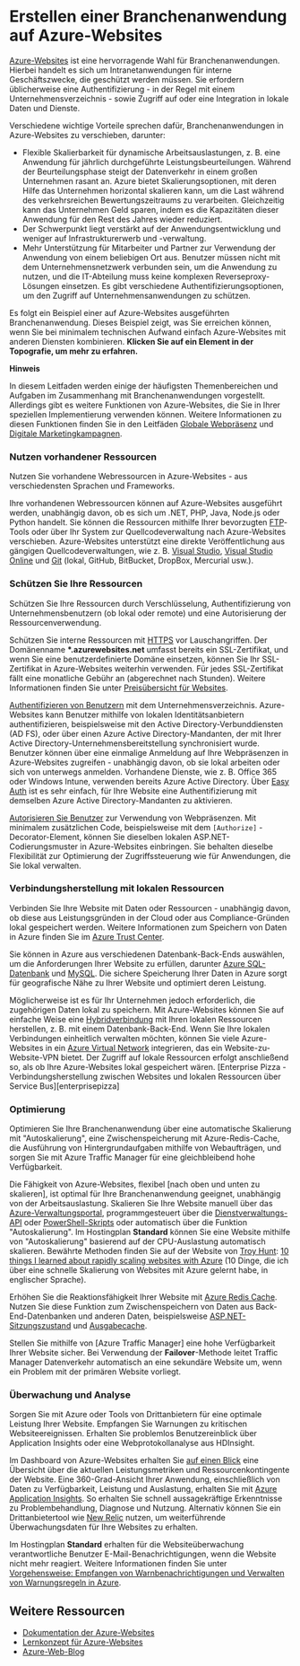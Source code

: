 <properties 
	pageTitle="Erstellen einer Branchenanwendung auf Azure-Websites" 
	description="Dieser Leitfaden bietet eine technische Übersicht über die Verwendung von Azure-Websites zur Erstellung von Intranetbranchenanwendungen. Dies schließt Authentifizierungsstrategien, Service Bus Relay und Überwachung ein." 
	editor="jimbe" 
	manager="wpickett" 
	authors="cephalin" 
	services="web-sites" 
	documentationCenter=""/>

<tags 
	ms.service="web-sites" 
	ms.workload="web" 
	ms.tgt_pltfrm="na" 
	ms.devlang="na" 
	ms.topic="article" 
	ms.date="02/02/2014" 
	ms.author="cephalin"/>



# Erstellen einer Branchenanwendung auf Azure-Websites

[Azure-Websites] ist eine hervorragende Wahl für Branchenanwendungen. Hierbei handelt es sich um Intranetanwendungen für interne Geschäftszwecke, die geschützt werden müssen. Sie erfordern üblicherweise eine Authentifizierung - in der Regel mit einem Unternehmensverzeichnis - sowie Zugriff auf oder eine Integration in lokale Daten und Dienste. 

Verschiedene wichtige Vorteile sprechen dafür, Branchenanwendungen in Azure-Websites zu verschieben, darunter:

-  Flexible Skalierbarkeit für dynamische Arbeitsauslastungen, z. B. eine Anwendung für jährlich durchgeführte Leistungsbeurteilungen. Während der Beurteilungsphase steigt der Datenverkehr in einem großen Unternehmen rasant an. Azure bietet Skalierungsoptionen, mit deren Hilfe das Unternehmen horizontal skalieren kann, um die Last während des verkehrsreichen Bewertungszeitraums zu verarbeiten. Gleichzeitig kann das Unternehmen Geld sparen, indem es die Kapazitäten dieser Anwendung für den Rest des Jahres wieder reduziert. 
-  Der Schwerpunkt liegt verstärkt auf der Anwendungsentwicklung und weniger auf Infrastrukturerwerb und -verwaltung.
-  Mehr Unterstützung für Mitarbeiter und Partner zur Verwendung der Anwendung von einem beliebigen Ort aus. Benutzer müssen nicht mit dem Unternehmensnetzwerk verbunden sein, um die Anwendung zu nutzen, und die IT-Abteilung muss keine komplexen Reverseproxy-Lösungen einsetzen. Es gibt verschiedene Authentifizierungsoptionen, um den Zugriff auf Unternehmensanwendungen zu schützen.

Es folgt ein Beispiel einer auf Azure-Websites ausgeführten Branchenanwendung. Dieses Beispiel zeigt, was Sie erreichen können, wenn Sie bei minimalem technischen Aufwand einfach Azure-Websites mit anderen Diensten kombinieren. **Klicken Sie auf ein Element in der Topografie, um mehr zu erfahren.** 

<object type="image/svg+xml" data="https://sidneyhcontent.blob.core.windows.net/documentation/web-app-notitle.svg" width="100%" height="100%"></object>

<div class="dev-callout">
<strong>Hinweis</strong>
<p>In diesem Leitfaden werden einige der häufigsten Themenbereichen und Aufgaben im Zusammenhang mit Branchenanwendungen vorgestellt. Allerdings gibt es weitere Funktionen von Azure-Websites, die Sie in Ihrer speziellen Implementierung verwenden können. Weitere Informationen zu diesen Funktionen finden Sie in den Leitfäden <a href="http://azure.microsoft.com/manage/services/web-sites/global-web-presence-solution-overview/">Globale Webpräsenz</a> und <a href="http://azure.microsoft.com/manage/services/web-sites/digital-marketing-campaign-solution-overview">Digitale Marketingkampagnen</a>.</p>
</div>

### Nutzen vorhandener Ressourcen

Nutzen Sie vorhandene Webressourcen in  Azure-Websites - aus verschiedensten Sprachen und Frameworks.

Ihre vorhandenen Webressourcen können auf Azure-Websites ausgeführt werden, unabhängig davon, ob es sich um .NET, PHP, Java, Node.js oder Python handelt. Sie können die Ressourcen mithilfe Ihrer bevorzugten [FTP]-Tools oder über Ihr System zur Quellcodeverwaltung nach Azure-Websites verschieben. Azure-Websites unterstützt eine direkte Veröffentlichung aus gängigen Quellcodeverwaltungen, wie z. B. [Visual Studio], [Visual Studio Online] und [Git] (lokal, GitHub, BitBucket, DropBox, Mercurial usw.).

### Schützen Sie Ihre Ressourcen

Schützen Sie Ihre Ressourcen durch Verschlüsselung, Authentifizierung von Unternehmensbenutzern (ob lokal oder remote) und eine Autorisierung der Ressourcenverwendung. 

Schützen Sie interne Ressourcen mit [HTTPS] vor Lauschangriffen. Der Domänenname **\*.azurewebsites.net** umfasst bereits ein SSL-Zertifikat, und wenn Sie eine benutzerdefinierte Domäne einsetzen, können Sie Ihr SSL-Zertifikat in Azure-Websites weiterhin verwenden. Für jedes SSL-Zertifikat fällt eine monatliche Gebühr an (abgerechnet nach Stunden). Weitere Informationen finden Sie unter [Preisübersicht für Websites].

[Authentifizieren von Benutzern] mit dem Unternehmensverzeichnis. Azure-Websites kann Benutzer mithilfe von lokalen Identitätsanbietern authentifizieren, beispielsweise mit den Active Directory-Verbunddiensten (AD FS), oder über einen Azure Active Directory-Mandanten, der mit Ihrer Active Directory-Unternehmensbereitstellung synchronisiert wurde. Benutzer können über eine einmalige Anmeldung auf Ihre Webpräsenzen in Azure-Websites zugreifen - unabhängig davon, ob sie lokal arbeiten oder sich von unterwegs anmelden. Vorhandene Dienste, wie z. B. Office 365 oder Windows Intune, verwenden bereits Azure Active Directory. Über [Easy Auth] ist es sehr einfach, für Ihre Website eine Authentifizierung mit demselben Azure Active Directory-Mandanten zu aktivieren. 

[Autorisieren Sie Benutzer] zur Verwendung von Webpräsenzen. Mit minimalem zusätzlichen Code, beispielsweise mit dem `[Authorize]` -Decorator-Element, können Sie dieselben lokalen ASP.NET-Codierungsmuster in Azure-Websites einbringen. Sie behalten dieselbe Flexibilität zur Optimierung der Zugriffssteuerung wie für Anwendungen, die Sie lokal verwalten.

### Verbindungsherstellung mit lokalen Ressourcen ###

Verbinden Sie Ihre Website mit Daten oder Ressourcen - unabhängig davon, ob diese aus Leistungsgründen in der Cloud oder aus Compliance-Gründen lokal gespeichert werden. Weitere Informationen zum Speichern von Daten in Azure finden Sie im [Azure Trust Center]. 

Sie können in Azure aus verschiedenen Datenbank-Back-Ends auswählen, um die Anforderungen Ihrer Website zu erfüllen, darunter [Azure SQL-Datenbank] und [MySQL]. Die sichere Speicherung Ihrer Daten in Azure sorgt für geografische Nähe zu Ihrer Website und optimiert deren Leistung.

Möglicherweise ist es für Ihr Unternehmen jedoch erforderlich, die zugehörigen Daten lokal zu speichern. Mit Azure-Websites können Sie auf einfache Weise eine [Hybridverbindung] mit Ihren lokalen Ressourcen herstellen, z. B. mit einem Datenbank-Back-End. Wenn Sie Ihre lokalen Verbindungen einheitlich verwalten möchten, können Sie viele Azure-Websites in ein [Azure Virtual Network] integrieren, das ein Website-zu-Website-VPN bietet. Der Zugriff auf lokale Ressourcen erfolgt anschließend so, als ob Ihre Azure-Websites lokal gespeichert wären. [Enterprise Pizza - Verbindungsherstellung zwischen Websites und lokalen Ressourcen über Service Bus][enterprisepizza]

### Optimierung

Optimieren Sie Ihre Branchenanwendung über eine automatische Skalierung mit "Autoskalierung", eine Zwischenspeicherung mit Azure-Redis-Cache, die Ausführung von Hintergrundaufgaben mithilfe von Webaufträgen, und sorgen Sie mit Azure Traffic Manager für eine gleichbleibend hohe Verfügbarkeit.

Die Fähigkeit von Azure-Websites, flexibel [nach oben und unten zu skalieren], ist optimal für Ihre Branchenanwendung geeignet, unabhängig von der Arbeitsauslastung. Skalieren Sie Ihre Website manuell über das [Azure-Verwaltungsportal], programmgesteuert über die [Dienstverwaltungs-API] oder [PowerShell-Skripts] oder automatisch über die Funktion "Autoskalierung". Im Hostingplan **Standard** können Sie eine Website mithilfe von "Autoskalierung" basierend auf der CPU-Auslastung automatisch skalieren. Bewährte Methoden finden Sie auf der Website von [Troy Hunt]: [10 things I learned about rapidly scaling websites with Azure] (10 Dinge, die ich über eine schnelle Skalierung von Websites mit Azure gelernt habe, in englischer Sprache).

Erhöhen Sie die Reaktionsfähigkeit Ihrer Website mit [Azure Redis Cache]. Nutzen Sie diese Funktion zum Zwischenspeichern von Daten aus Back-End-Datenbanken und anderen Daten, beispielsweise [ASP.NET-Sitzungszustand] und [Ausgabecache].

Stellen Sie mithilfe von [Azure Traffic Manager] eine hohe Verfügbarkeit Ihrer Website sicher. Bei Verwendung der **Failover**-Methode leitet Traffic Manager Datenverkehr automatisch an eine sekundäre Website um, wenn ein Problem mit der primären Website vorliegt.

### Überwachung und Analyse

Sorgen Sie mit Azure oder Tools von Drittanbietern für eine optimale Leistung Ihrer Website. Empfangen Sie Warnungen zu kritischen Websiteereignissen. Erhalten Sie problemlos Benutzereinblick über Application Insights oder eine Webprotokollanalyse aus HDInsight. 

Im Dashboard von Azure-Websites erhalten Sie [auf einen Blick] eine Übersicht über die aktuellen Leistungsmetriken und Ressourcenkontingente der Website. Eine 360-Grad-Ansicht Ihrer Anwendung, einschließlich von Daten zu Verfügbarkeit, Leistung und Auslastung, erhalten Sie mit [Azure Application Insights]. So erhalten Sie schnell aussagekräftige Erkenntnisse zu Problembehandlung, Diagnose und Nutzung. Alternativ können Sie ein Drittanbietertool wie [New Relic] nutzen, um weiterführende Überwachungsdaten für Ihre Websites zu erhalten.

Im Hostingplan **Standard** erhalten für die Websiteüberwachung verantwortliche Benutzer E-Mail-Benachrichtigungen, wenn die Website nicht mehr reagiert. Weitere Informationen finden Sie unter [Vorgehensweise: Empfangen von Warnbenachrichtigungen und Verwalten von Warnungsregeln in Azure].

## Weitere Ressourcen

- [Dokumentation der Azure-Websites](/de-de/documentation/services/websites/)
- [Lernkonzept für Azure-Websites](websites-learning-map.md)
- [Azure-Web-Blog](/blog/topics/web/)



[Azure-Websites]:/de-de/services/websites/

[FTP]:/de-de/documentation/articles/web-sites-deploy/#ftp
[Visual Studio]:/de-de/documentation/articles/web-sites-dotnet-get-started/
[Visual Studio Online]:/de-de/documentation/articles/cloud-services-continuous-delivery-use-vso/
[Git]:/de-de/documentation/articles/web-sites-publish-source-control/

[HTTPS]:/de-de/documentation/articles/web-sites-configure-ssl-certificate/
[Preisübersicht für Websites]:/de-de/pricing/details/web-sites/#service-ssl
[Authentifizieren von Benutzern]:/de-de/documentation/articles/web-sites-authentication-authorization/
[Easy Auth]:/blog/2014/11/13/azure-websites-authentication-authorization/
[Autorisieren Sie Benutzer]:/de-de/documentation/articles/web-sites-authentication-authorization/

[Azure Trust Center]:/de-de/support/trust-center/
[MySQL]:/de-de/documentation/articles/web-sites-php-mysql-deploy-use-git/
[Azure SQL-Datenbank]:/de-de/documentation/articles/web-sites-dotnet-deploy-aspnet-mvc-app-membership-oauth-sql-database/
[Hybridverbindung]:/de-de/documentation/articles/web-sites-hybrid-connection-get-started/
[Azure Virtual Network]:/de-de/documentation/articles/web-sites-integrate-with-vnet/

[Skalierung nach oben und unten]:/de-de/manage/services/web-sites/how-to-scale-websites/
[Azure-Verwaltungsportal]:http://manage.windowsazure.com/
[Dienstverwaltungs-API]:http://msdn.microsoft.com/library/windowsazure/ee460799.aspx
[PowerShell-Skripts]:http://msdn.microsoft.com/library/windowsazure/jj152841.aspx
[Troy Hunt]:https://twitter.com/troyhunt
[10 things I learned about rapidly scaling websites with Azure]:http://www.troyhunt.com/2014/09/10-things-i-learned-about-rapidly.html
[Azure Redis Cache]:/blog/2014/06/05/mvc-movie-app-with-azure-redis-cache-in-15-minutes/
[ASP.NET-Sitzungszustand]:https://msdn.microsoft.com/de-de/library/azure/dn690522.aspx
[Ausgabecache]:https://msdn.microsoft.com/de-de/library/azure/dn798898.aspx

[Auf einen Blick]:/de-de/manage/services/web-sites/how-to-monitor-websites/
[Azure Application Insights]:http://blogs.msdn.com/b/visualstudioalm/archive/2015/01/07/application-insights-and-azure-websites.aspx
[New Relic]:/de-de/develop/net/how-to-guides/new-relic/
[Vorgehensweise: Empfangen von Warnbenachrichtigungen und Verwalten von Warnungsregeln in Azure]:http://msdn.microsoft.com/library/windowsazure/dn306638.aspx






<!--HONumber=42-->
